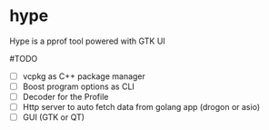 # hype
Hype is a pprof tool powered with GTK UI

#TODO

- [ ] vcpkg as C++ package manager
- [ ] Boost program options as CLI
- [ ] Decoder for the Profile
- [ ] Http server to auto fetch data from golang app (drogon or asio)
- [ ] GUI (GTK or QT)
